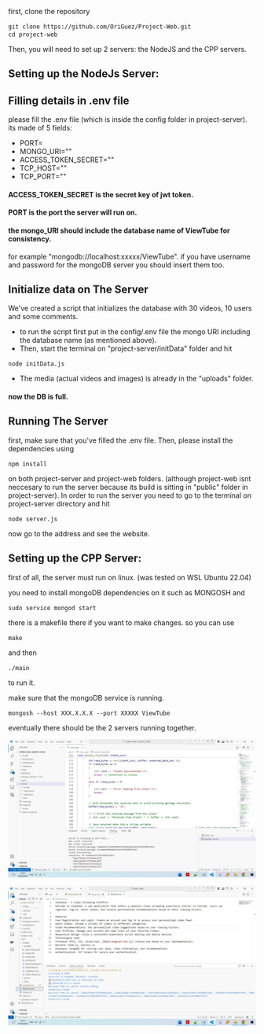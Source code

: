 first, clone the repository
```
git clone https://github.com/OriGuez/Project-Web.git
cd project-web
```

Then, you will need to set up 2 servers: the NodeJS and the CPP servers.

## Setting up the NodeJs Server:

## Filling details in .env file
please fill the .env file (which is inside the config folder in project-server). its made of 5 fields:
* PORT=
* MONGO_URI=""
* ACCESS_TOKEN_SECRET=""
* TCP_HOST=""
* TCP_PORT=""

#### ACCESS_TOKEN_SECRET is the secret key of jwt token.
#### PORT is the port the server will run on.

#### the mongo_URI should include the database name of ViewTube for consistency.
for example "mongodb://localhost:xxxxx/ViewTube".
  if you have username and password for the mongoDB server you should insert them too.

## Initialize data on The Server
We've created a script that initializes the database with 30 videos, 10 users and some comments.
- to run the script first put in the config/.env file the mongo URI including the database name (as mentioned above).
- Then, start the terminal on "project-server/initData" folder and hit
```
node initData.js
```
- The media (actual videos and images) is already in the "uploads" folder.
#### now the DB is full.

## Running The Server
first, make sure that you've filled the .env file.
Then, please install the dependencies using
```
npm install
```
on both project-server and project-web folders. (although project-web isnt neccesary to run the server because its build is sitting in "public" folder in project-server).
In order to run the server you need to go to the terminal on project-server directory and hit
```
node server.js
```
now go to the address and see the website.

## Setting up the CPP Server:
first of all, the server must run on linux. (was tested on WSL Ubuntu 22.04)

you need to install mongoDB dependencies on it such as MONGOSH and 
```
sudo service mongod start
```
there is a makefile there if you want to make changes. so you can use
```
make
```
and then 
```
./main
```
to run it.

make sure that the mongoDB service is running.
```
mongosh --host XXX.X.X.X --port XXXXX ViewTube
```


eventually there should be the 2 servers running together.

![alt text](images/SETUP/SERVER2.JPG)

![alt text](images/SETUP/SERVER3.JPG)